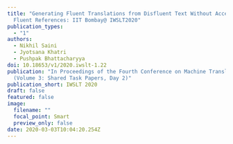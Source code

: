 ```yaml
---
title: "Generating Fluent Translations from Disfluent Text Without Access to
  Fluent References: IIT Bombay@ IWSLT2020"
publication_types:
  - "1"
authors:
  - Nikhil Saini
  - Jyotsana Khatri
  - Pushpak Bhattacharyya
doi: 10.18653/v1/2020.iwslt-1.22
publication: "In Proceedings of the Fourth Conference on Machine Translation
  (Volume 3: Shared Task Papers, Day 2)"
publication_short: IWSLT 2020
draft: false
featured: false
image:
  filename: ""
  focal_point: Smart
  preview_only: false
date: 2020-03-03T10:04:20.254Z
---
```

